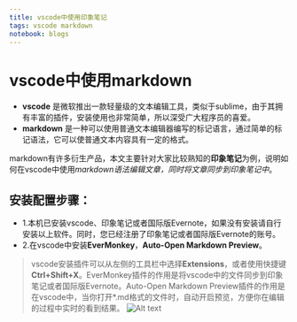 ```yaml
---
title: vscode中使用印象笔记
tags: vscode markdown
notebook: blogs
---
```


# vscode中使用markdown

- **vscode** 是微软推出一款轻量级的文本编辑工具，类似于sublime，由于其拥有丰富的插件，安装使用也非常简单，所以深受广大程序员的喜爱。
- **markdown** 是一种可以使用普通文本编辑器编写的标记语言，通过简单的标记语法，它可以使普通文本内容具有一定的格式。

markdown有许多衍生产品，本文主要针对大家比较熟知的**印象笔记**为例，说明如何在vscode中使用*markdown语法编辑文章，同时将文章同步到印象笔记中*。

## 安装配置步骤：

- 1.本机已安装vscode、印象笔记或者国际版Evernote，如果没有安装请自行安装以上软件。同时，您已经注册了印象笔记或者国际版Evernote的账号。
- 2.在vscode中安装**EverMonkey**，**Auto-Open Markdown Preview**。
> vscode安装插件可以从左侧的工具栏中选择**Extensions**，或者使用快捷键**Ctrl+Shift+X**。EverMonkey插件的作用是将vscode中的文件同步到印象笔记或者国际版Evernote。Auto-Open Markdown Preview插件的作用是在vscode中，当你打开*.md格式的文件时，自动开启预览，方便你在编辑的过程中实时的看到结果。
![Alt text](https://raw.githubusercontent.com/chenkang084/notes/master/imgs/vscode-1.png)
